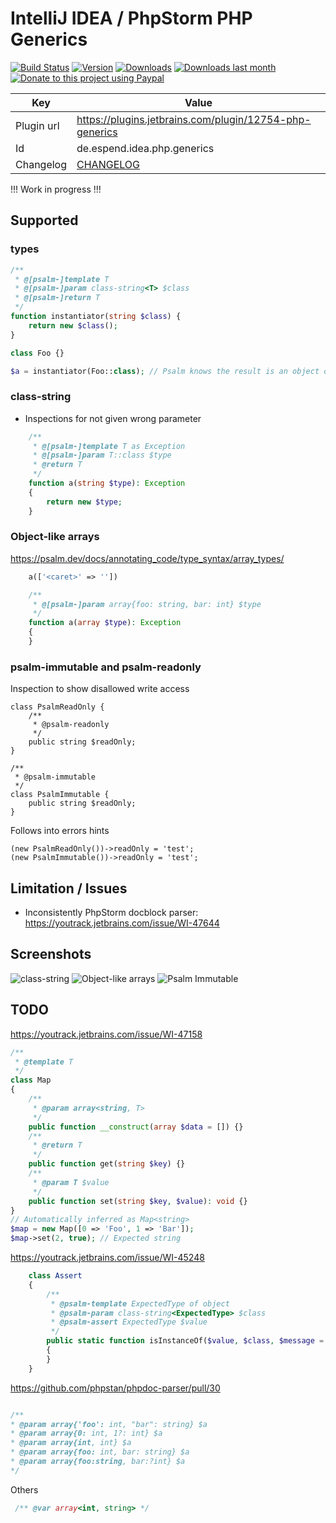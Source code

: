 # IntelliJ IDEA / PhpStorm PHP Generics

[![Build Status](https://travis-ci.org/Haehnchen/idea-php-generics-plugin.svg?branch=master)](https://travis-ci.org/Haehnchen/idea-php-generics-plugin)
[![Version](http://phpstorm.espend.de/badge/12754/version)](https://plugins.jetbrains.com/plugin/12754)
[![Downloads](http://phpstorm.espend.de/badge/12754/downloads)](https://plugins.jetbrains.com/plugin/12754)
[![Downloads last month](http://phpstorm.espend.de/badge/12754/last-month)](https://plugins.jetbrains.com/plugin/12754)
[![Donate to this project using Paypal](https://img.shields.io/badge/paypal-donate-yellow.svg)](https://www.paypal.me/DanielEspendiller)


Key         | Value
----------- | -----------
Plugin url  | https://plugins.jetbrains.com/plugin/12754-php-generics
Id          | de.espend.idea.php.generics
Changelog   | [CHANGELOG](CHANGELOG.md)


!!! Work in progress !!!

## Supported

### types

```php
/**
 * @[psalm-]template T
 * @[psalm-]param class-string<T> $class
 * @[psalm-]return T
 */
function instantiator(string $class) {
    return new $class();
}

class Foo {}

$a = instantiator(Foo::class); // Psalm knows the result is an object of type Foo
```

### class-string

 * Inspections for not given wrong parameter

```php
    /**
     * @[psalm-]template T as Exception
     * @[psalm-]param T::class $type
     * @return T
     */
    function a(string $type): Exception
    {
        return new $type;
    }
```

### Object-like arrays

https://psalm.dev/docs/annotating_code/type_syntax/array_types/

```php
    a(['<caret>' => ''])

```

```php
    /**
     * @[psalm-]param array{foo: string, bar: int} $type
     */
    function a(array $type): Exception
    {
    }
```


### psalm-immutable and psalm-readonly

Inspection to show disallowed write access

```
class PsalmReadOnly {
    /**
     * @psalm-readonly
     */
    public string $readOnly;
}

/**
 * @psalm-immutable
 */
class PsalmImmutable {
    public string $readOnly;
}
```

Follows into errors hints

```
(new PsalmReadOnly())->readOnly = 'test';
(new PsalmImmutable())->readOnly = 'test';
```

## Limitation / Issues

 * Inconsistently PhpStorm docblock parser: https://youtrack.jetbrains.com/issue/WI-47644
 
 ## Screenshots

 ![class-string](https://plugins.jetbrains.com/files/12754/screenshot_20052.png)
 ![Object-like arrays](https://plugins.jetbrains.com/files/12754/screenshot_21124.png)
 ![Psalm Immutable](https://plugins.jetbrains.com/files/12754/screenshot_21166.png)

## TODO

https://youtrack.jetbrains.com/issue/WI-47158

```php
/**
 * @template T
 */
class Map
{
    /**
     * @param array<string, T>
     */
    public function __construct(array $data = []) {}
    /**
     * @return T
     */
    public function get(string $key) {}
    /**
     * @param T $value
     */
    public function set(string $key, $value): void {}
}
// Automatically inferred as Map<string>
$map = new Map([0 => 'Foo', 1 => 'Bar']);
$map->set(2, true); // Expected string
```


https://youtrack.jetbrains.com/issue/WI-45248


```php
    class Assert
    {
        /**
         * @psalm-template ExpectedType of object
         * @psalm-param class-string<ExpectedType> $class
         * @psalm-assert ExpectedType $value
         */
        public static function isInstanceOf($value, $class, $message = '')
        {
        }
    }
```


https://github.com/phpstan/phpdoc-parser/pull/30

```php

/**
* @param array{'foo': int, "bar": string} $a
* @param array{0: int, 1?: int} $a
* @param array{int, int} $a
* @param array{foo: int, bar: string} $a
* @param array{foo:string, bar:?int} $a
*/
```

Others

```php
 /** @var array<int, string> */
 ```